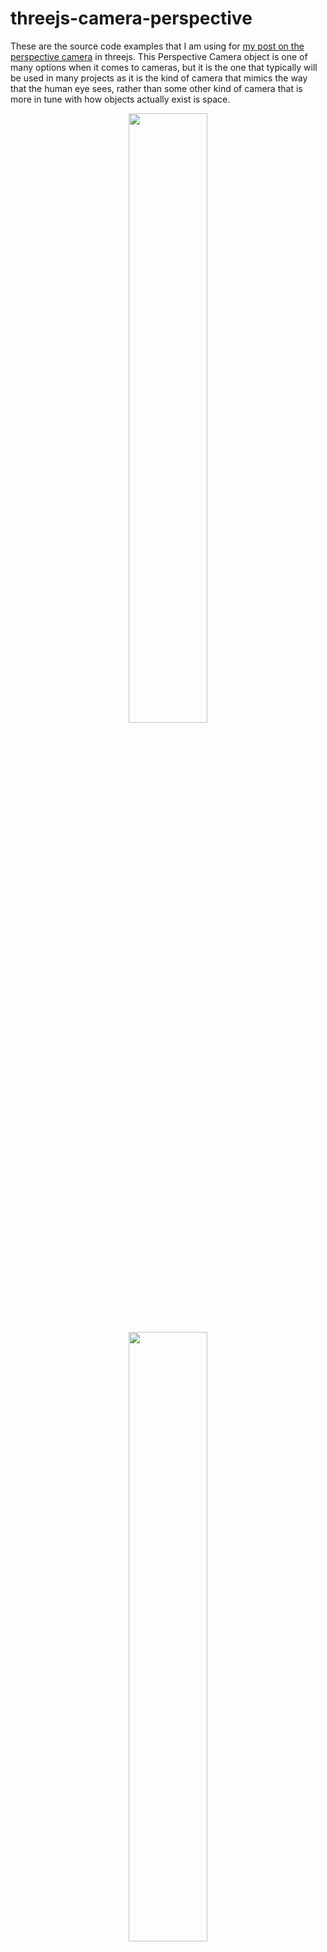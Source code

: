 # threejs-camera-perspective

These are the source code examples that I am using for [my post on the perspective camera](https://dustinpfister.github.io/2018/04/07/threejs-camera-perspective/) in threejs. This Perspective Camera object is one of many options when it comes to cameras, but it is the one that typically will be used in many projects as it is the kind of camera that mimics the way that the human eye sees, rather than some other kind of camera that is more in tune with how objects actually exist is space.

<div align="center">
      <a href="https://www.youtube.com/watch?v=8kc1egTCLrE">
         <img src="https://img.youtube.com/vi/8kc1egTCLrE/0.jpg" style="width:50%;">
      </a>
</div>


<div align="center">
      <a href="https://www.youtube.com/watch?v=8kc1egTCLrE">
         <img src="https://img.youtube.com/vi/8kc1egTCLrE/0.jpg" style="width:50%;">
      </a>
</div>

